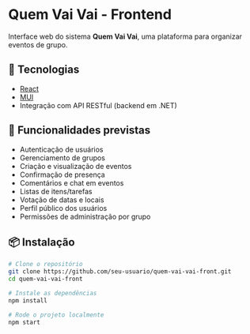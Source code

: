 # Quem Vai Vai - Frontend

Interface web do sistema **Quem Vai Vai**, uma plataforma para organizar eventos de grupo.

## 🧠 Tecnologias

- [React](https://reactjs.org/)
- [MUI](https://mui.com/) 
- Integração com API RESTful (backend em .NET)

## 🚀 Funcionalidades previstas

- Autenticação de usuários
- Gerenciamento de grupos
- Criação e visualização de eventos
- Confirmação de presença
- Comentários e chat em eventos
- Listas de itens/tarefas
- Votação de datas e locais
- Perfil público dos usuários
- Permissões de administração por grupo

## 📦 Instalação

```bash
# Clone o repositório
git clone https://github.com/seu-usuario/quem-vai-vai-front.git
cd quem-vai-vai-front

# Instale as dependências
npm install

# Rode o projeto localmente
npm start
